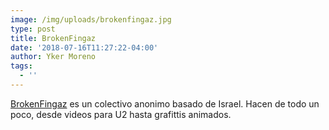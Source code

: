 ```yaml
---
image: /img/uploads/brokenfingaz.jpg
type: post
title: BrokenFingaz
date: '2018-07-16T11:27:22-04:00'
author: Yker Moreno
tags:
  - ''
---
```

[BrokenFingaz](https://brokenfingaz.com/works/) es un colectivo anonimo basado de Israel. Hacen de todo un poco, desde videos para U2 hasta grafittis animados.
